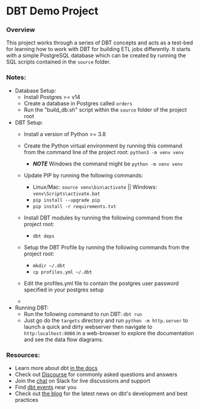 # DBT Demo Project

### Overview
This project works through a series of DBT concepts and acts as a test-bed for learning how to work with DBT for building ETL jobs differently.  It starts with a simple PostgreSQL database which can be created by running the SQL scripts contained in the `source` folder.  

### Notes:
- Database Setup:
    - Install Postgres >= v14
    - Create a database in Postgres called `orders`
    - Run the "build_db.sh" script within the `source` folder of the project root
- DBT Setup:
    - Install a version of Python >= 3.8
    - Create the Python virtual environment by running this command from the command line of the project root: `python3 -m venv venv`
        - ***NOTE*** Windows the command might be `python -m venv venv`
    - Update PIP by running the following commands:
        - Linux/Mac: `source venv\bin\activate` || Windows: `venv\Scripts\activate.bat`
        - `pip install --upgrade pip`
        - `pip install -r requirements.txt`
    - Install DBT modules by running the following command from the project root:
        - `dbt deps`
    - Setup the DBT Profile by running the following commands from the project root:
        - `mkdir ~/.dbt`
        - `cp profiles.yml ~/.dbt`
    - Edit the profiles.yml file to contain the postgres user password specified in your postgres setup

    - 
- Running DBT:
    - Run the following command to run DBT: `dbt run`
    - Just go do the `targets` directory and run `python -m http.server` to launch a quick and dirty webserver then navigate to `http:localhost:8000` in a web-browser to explore the documentation and see the data flow diagrams.


### Resources:
- Learn more about dbt [in the docs](https://docs.getdbt.com/docs/introduction)
- Check out [Discourse](https://discourse.getdbt.com/) for commonly asked questions and answers
- Join the [chat](https://community.getdbt.com/) on Slack for live discussions and support
- Find [dbt events](https://events.getdbt.com) near you
- Check out [the blog](https://blog.getdbt.com/) for the latest news on dbt's development and best practices
